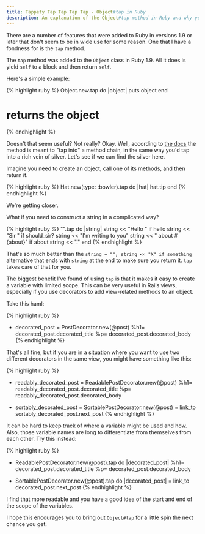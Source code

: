 ```yaml
---
title: Tappety Tap Tap Tap Tap - Object#tap in Ruby
description: An explanation of the Object#tap method in Ruby and why you should use it
---
```


There are a number of features that were added to Ruby in versions 1.9 or later
that don't seem to be in wide use for some reason. One that I have a fondness
for is the `tap` method.

The `tap` method was added to the `Object` class in Ruby 1.9. All it does is
yield `self` to a block and then return `self`.

Here's a simple example:

{% highlight ruby %}
Object.new.tap do |object|
  puts object
end
# returns the object
{% endhighlight %}

Doesn't that seem useful? Not really? Okay. Well, according to [the docs](http://ruby-doc.org/core-1.9.3/Object.html#method-i-tap)
the method is meant to "tap into" a method chain, in the same way you'd tap
into a rich vein of silver. Let's see if we can find the silver here.

Imagine you need to create an object, call one of its methods, and then return
it.

{% highlight ruby %}
Hat.new(type: :bowler).tap do |hat|
  hat.tip
end
{% endhighlight %}

We're getting closer.

What if you need to construct a string in a complicated way?

{% highlight ruby %}
"".tap do |string|
  string << "Hello " if hello
  string << "Sir " if should_sir?
  string << "I'm writing to you"
  string << " about #{about}" if about
  string << "."
end
{% endhighlight %}

That's so much better than the `string = ""; string << "X" if something` alternative
that ends with `string` at the end to make sure you return it. `tap` takes care
of that for you.

The biggest benefit I've found of using `tap` is that it makes it easy to create
a variable with limited scope. This can be very useful in Rails views, especially
if you use decorators to add view-related methods to an object.

Take this haml:

{% highlight ruby %}
- decorated_post = PostDecorator.new(@post)
%h1= decorated_post.decorated_title
%p= decorated_post.decorated_body
{% endhighlight %}

That's all fine, but if you are in a situation where you want to use two different
decorators in the same view, you might have something like this:


{% highlight ruby %}
- readably_decorated_post = ReadablePostDecorator.new(@post)
%h1= readably_decorated_post.decorated_title
%p= readably_decorated_post.decorated_body

- sortably_decorated_post = SortablePostDecorator.new(@post)
= link_to sortably_decorated_post.next_post
{% endhighlight %}

It can be hard to keep track of where a variable might be used and how. Also,
those variable names are long to differentiate from themselves from each
other. Try this instead:

{% highlight ruby %}
- ReadablePostDecorator.new(@post).tap do |decorated_post|
  %h1= decorated_post.decorated_title
  %p= decorated_post.decorated_body

- SortablePostDecorator.new(@post).tap do |decorated_post|
  = link_to decorated_post.next_post
{% endhighlight %}

I find that more readable and you have a good idea of the start and end of the
scope of the variables.

I hope this encourages you to bring out `Object#tap` for a little spin the next
chance you get.
